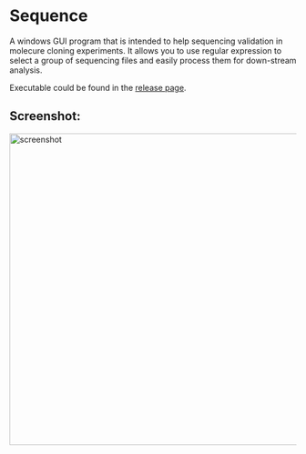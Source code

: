 # Sequence

A windows GUI program that is intended to help sequencing validation in molecure cloning experiments. It allows you to use regular expression to select a group of sequencing files and easily process them for down-stream analysis.

Executable could be found in the [release page](https://github.com/jyh1/sequence/releases/tag/v1.01).

## Screenshot:
<img width="548" alt="screenshot" src="https://cloud.githubusercontent.com/assets/8384044/19407564/9f9a0306-92d8-11e6-9ebf-fd661bc73adc.PNG">
